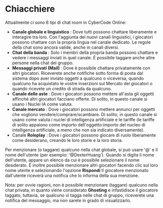 # Chiacchiere

Attualmente ci sono 6 tipi di chat room in CyberCode Online: 
- **Canale globale e linguistico** : Dove tutti possono chattare liberamente e interagire tra loro. Con l'aggiunta dei nuovi canali linguistici, i giocatori possono chattare con la propria lingua nel canale dedicato. Le regole della chat sono ancora valide, anche in canali diversi. 
- **Chat della banda** : Solo i membri della propria banda possono chattare e vedere i messaggi inviati in quel canale. È possibile taggare anche altre persone nella chat del gruppo.
- **Messaggi privati (Mail)** : Dove è possibile chattare privatamente con altri giocatori. Riceverete anche notifiche sotto forma di posta dal sistema dopo aver inviato oggetti a qualcuno o viceversa, quando qualcuno ha acquistato le vostre inserzioni sul Mercato dei giocatori o quando ricevete un credito di strada da qualcuno.
- **Canale delle aste** : Dove i giocatori possono mettere all'asta gli oggetti affinché altri giocatori facciano offerte. Di solito, in questo canale si usano i Nuclei IA come valuta. 
- **Canale mercato** : Dove i giocatori possono mettere annunci per oggetti che vogliono vendere/comprare/scambiare. Di solito, in questo canale si usano come valuta i nuclei di intelligenza artificiale e le tariffe (le tariffe di solito appaiono come importo dell'oggetto:importo del nucleo di intelligenza artificiale, a meno che non sia indicato diversamente). 
- Canale **Roleplay** : Dove i giocatori possono giocare di ruolo liberamente come desiderano, creando le loro storie e la loro storia. 

Per menzionare (o taggare) qualcuno nella chat globale, si può usare '@' e il nome dell'utente (per esempio: '@DexterHuang'). Quando si digita il nome dell'utente, appare un elenco da cui è possibile selezionare il nome desiderato. È inoltre possibile menzionare altri giocatori facendo clic sul loro nome utente e selezionando l'opzione **Rispondi** Il giocatore menzionato dall'utente riceverà una notifica che lo informa della sua menzione. 

Nota: per ovvie ragioni, non è possibile menzionare (taggare) qualcuno nella chat privata, in quanto viene considerato **Ghosting** e infastidisce il giocatore taggato, tuttavia, se qualcuno vi tagga nelle chat di gruppo, riceverete una notifica del messaggio, ma non sarete in grado di visualizzarlo.
